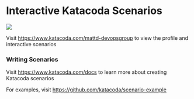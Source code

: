 # Interactive Katacoda Scenarios

[![](http://shields.katacoda.com/katacoda/mattd-devopsgroup/count.svg)](https://www.katacoda.com/mattd-devopsgroup "Get your profile on Katacoda.com")

Visit https://www.katacoda.com/mattd-devopsgroup to view the profile and interactive scenarios

### Writing Scenarios
Visit https://www.katacoda.com/docs to learn more about creating Katacoda scenarios

For examples, visit https://github.com/katacoda/scenario-example
